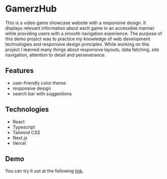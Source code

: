 
# GamerzHub

This is a video game showcase website with a responsive design. It displays relevant information about each game in an accessible manner while providing users with a smooth navigation experience. The purpose of this demo project was to practice my knowledge of web development technologies and responsive design principles. While working on this project I learned many things about responsive layouts, data fetching, site navigation, attention to detail and perseverance.


## Features

- user-friendly color theme
- responsive design
- search bar with suggestions
## Technologies

- React
- Typescript
- Tailwind CSS
- Next.js
- Vercel
## Demo

You can try it out at the following [link](https://nextjs-gamerzhub-ts.vercel.app/).

